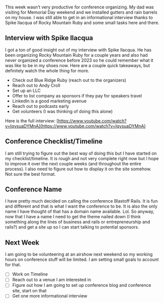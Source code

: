 This week wasn't very productive for conference organizing. My dad was visiting for Memorial Day weekend and we installed gutters and rain barrels on my house. I was still able to get in an informational interview thanks to Spike Ilacqua of Rocky Mountain Ruby and some small tasks here and there.

## Interview with Spike Ilacqua
I got a ton of good insight out of my interview with Spike Ilacqua. He has been organizing Rocky Mountain Ruby for a couple years and also had never organized a conference before 2023 so he could remember what it was like to be in my shoes now. Here are a couple quick takeaways, but definitely watch the whole thing for more.
- Check out Blue Ridge Ruby (reach out to the organizers)
- Reach out to Andy Croll
- Set up an LLC
- Offer to list company as sponsors if they pay for speakers travel
- LinkedIn is a good marketing avenue
- Reach out to podcasts early
- Get volunteers (I was thinking of doing this alone)

Here is the full interview: [https://www.youtube.com/watch?v=IqysuaDYMnA](https://www.youtube.com/watch?v=IqysuaDYMnA)

## Conference Checklist/Timeline
I am still trying to figure out the best way of doing this but I have started on my checklist/timeline. It is rough and not very complete right now but I hope to improve it over the next couple weeks (and throughout the entire process). I also need to figure out how to display it on the site somehow. Not sure the best format.

## Conference Name
I have pretty much decided on calling the conference Blastoff Rails. It is fun and different and that is what I want the conference to be. It is also the only name I have thought of that has a domain name available. Lol. So anyway, now that I have a name I need to get the theme nailed down (I think something along the lines of business and rails or entrepreneurship and rails?) and get a site up so I can start talking to potential sponsors.

## Next Week
I am going to be volunteering at an airshow next weekend so my working hours on conference stuff will be limited. I am setting small goals to account for that.
- [ ] Work on Timeline
- [ ] Reach out to a venue I am interested in
- [ ] Figure out how I am going to set up conference blog and conference site, start on that
- [ ] Get one more informational interview
